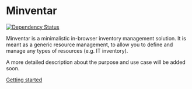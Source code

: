 Minventar
========================

<a href='https://www.versioneye.com/user/projects/5605663fef9c150009000127'><img src='https://www.versioneye.com/user/projects/5605663fef9c150009000127/badge.svg?style=flat' alt="Dependency Status" /></a>

Minventar is a minimalistic in-browser inventory management solution. It is meant as a generic resource management, to allow you to define and manage any types of resources (e.g. IT inventory).

A more detailed description about the purpose and use case will be added soon.

[Getting started][1]

[1]:  https://github.com/fashionforhome/minventar/wiki/Getting-Started
